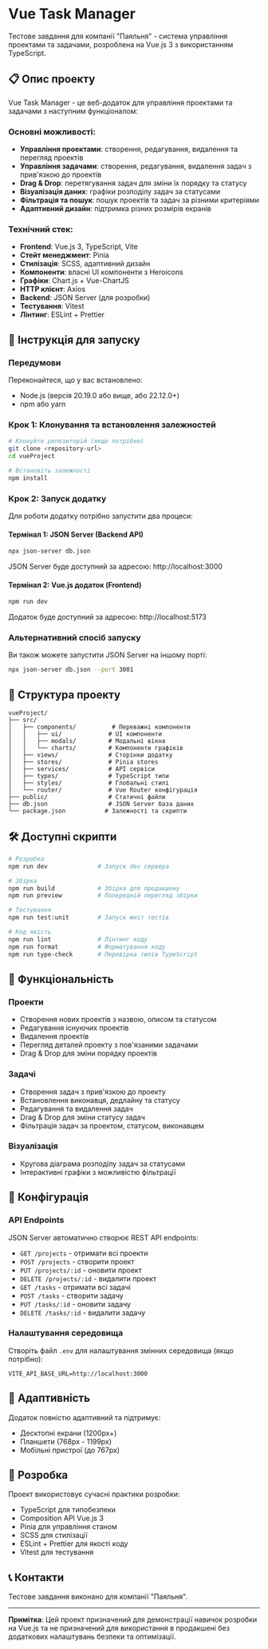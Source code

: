 # Vue Task Manager

Тестове завдання для компанії "Паяльня" - система управління проектами та задачами, розроблена на Vue.js 3 з використанням TypeScript.

## 📋 Опис проекту

Vue Task Manager - це веб-додаток для управління проектами та задачами з наступним функціоналом:

### Основні можливості:
- **Управління проектами**: створення, редагування, видалення та перегляд проектів
- **Управління задачами**: створення, редагування, видалення задач з прив'язкою до проектів
- **Drag & Drop**: перетягування задач для зміни їх порядку та статусу
- **Візуалізація даних**: графіки розподілу задач за статусами
- **Фільтрація та пошук**: пошук проектів та задач за різними критеріями
- **Адаптивний дизайн**: підтримка різних розмірів екранів

### Технічний стек:
- **Frontend**: Vue.js 3, TypeScript, Vite
- **Стейт менеджмент**: Pinia
- **Стилізація**: SCSS, адаптивний дизайн
- **Компоненти**: власні UI компоненти з Heroicons
- **Графіки**: Chart.js + Vue-ChartJS
- **HTTP клієнт**: Axios
- **Backend**: JSON Server (для розробки)
- **Тестування**: Vitest
- **Лінтинг**: ESLint + Prettier

## 🚀 Інструкція для запуску

### Передумови
Переконайтеся, що у вас встановлено:
- Node.js (версія 20.19.0 або вище, або 22.12.0+)
- npm або yarn

### Крок 1: Клонування та встановлення залежностей

```bash
# Клонуйте репозиторій (якщо потрібно)
git clone <repository-url>
cd vueProject

# Встановіть залежності
npm install
```

### Крок 2: Запуск додатку

Для роботи додатку потрібно запустити два процеси:

#### Термінал 1: JSON Server (Backend API)
```bash
npx json-server db.json
```
JSON Server буде доступний за адресою: http://localhost:3000

#### Термінал 2: Vue.js додаток (Frontend)
```bash
npm run dev
```
Додаток буде доступний за адресою: http://localhost:5173

### Альтернативний спосіб запуску

Ви також можете запустити JSON Server на іншому порті:
```bash
npx json-server db.json --port 3001
```

## 📁 Структура проекту

```
vueProject/
├── src/
│   ├── components/          # Переважні компоненти
│   │   ├── ui/             # UI компоненти
│   │   ├── modals/         # Модальні вікна
│   │   └── charts/         # Компоненти графіків
│   ├── views/              # Сторінки додатку
│   ├── stores/             # Pinia stores
│   ├── services/           # API сервіси
│   ├── types/              # TypeScript типи
│   ├── styles/             # Глобальні стилі
│   └── router/             # Vue Router конфігурація
├── public/                 # Статичні файли
├── db.json                 # JSON Server база даних
└── package.json           # Залежності та скрипти
```

## 🛠 Доступні скрипти

```bash
# Розробка
npm run dev              # Запуск dev сервера

# Збірка
npm run build            # Збірка для продакшену
npm run preview          # Попередній перегляд збірки

# Тестування
npm run test:unit        # Запуск юніт тестів

# Код якість
npm run lint             # Лінтинг коду
npm run format           # Форматування коду
npm run type-check       # Перевірка типів TypeScript
```

## 🎯 Функціональність

### Проекти
- Створення нових проектів з назвою, описом та статусом
- Редагування існуючих проектів
- Видалення проектів
- Перегляд деталей проекту з пов'язаними задачами
- Drag & Drop для зміни порядку проектів

### Задачі
- Створення задач з прив'язкою до проекту
- Встановлення виконавця, дедлайну та статусу
- Редагування та видалення задач
- Drag & Drop для зміни статусу задач
- Фільтрація задач за проектом, статусом, виконавцем

### Візуалізація
- Кругова діаграма розподілу задач за статусами
- Інтерактивні графіки з можливістю фільтрації

## 🔧 Конфігурація

### API Endpoints
JSON Server автоматично створює REST API endpoints:
- `GET /projects` - отримати всі проекти
- `POST /projects` - створити проект
- `PUT /projects/:id` - оновити проект
- `DELETE /projects/:id` - видалити проект
- `GET /tasks` - отримати всі задачі
- `POST /tasks` - створити задачу
- `PUT /tasks/:id` - оновити задачу
- `DELETE /tasks/:id` - видалити задачу

### Налаштування середовища
Створіть файл `.env` для налаштування змінних середовища (якщо потрібно):
```
VITE_API_BASE_URL=http://localhost:3000
```

## 📱 Адаптивність

Додаток повністю адаптивний та підтримує:
- Десктопні екрани (1200px+)
- Планшети (768px - 1199px)
- Мобільні пристрої (до 767px)

## 🤝 Розробка

Проект використовує сучасні практики розробки:
- TypeScript для типобезпеки
- Composition API Vue.js 3
- Pinia для управління станом
- SCSS для стилізації
- ESLint + Prettier для якості коду
- Vitest для тестування

## 📞 Контакти

Тестове завдання виконано для компанії "Паяльня".

---

**Примітка**: Цей проект призначений для демонстрації навичок розробки на Vue.js та не призначений для використання в продакшені без додаткових налаштувань безпеки та оптимізації.
